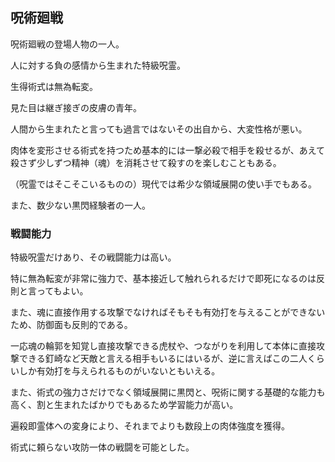 ## 呪術廻戦

呪術廻戦の登場人物の一人。

人に対する負の感情から生まれた特級呪霊。

生得術式は無為転変。

見た目は継ぎ接ぎの皮膚の青年。

人間から生まれたと言っても過言ではないその出自から、大変性格が悪い。

肉体を変形させる術式を持つため基本的には一撃必殺で相手を殺せるが、あえて殺さず少しずつ精神（魂）を消耗させて殺すのを楽しむこともある。

（呪霊ではそこそこいるものの）現代では希少な領域展開の使い手でもある。

また、数少ない黒閃経験者の一人。

### 戦闘能力

特級呪霊だけあり、その戦闘能力は高い。

特に無為転変が非常に強力で、基本接近して触れられるだけで即死になるのは反則と言ってもよい。

また、魂に直接作用する攻撃でなければそもそも有効打を与えることができないため、防御面も反則的である。

一応魂の輪郭を知覚し直接攻撃できる虎杖や、つながりを利用して本体に直接攻撃できる釘崎など天敵と言える相手もいるにはいるが、逆に言えばこの二人くらいしか有効打を与えられるものがいないともいえる。

また、術式の強力さだけでなく領域展開に黒閃と、呪術に関する基礎的な能力も高く、割と生まれたばかりでもあるため学習能力が高い。

遍殺即霊体への変身により、それまでよりも数段上の肉体強度を獲得。

術式に頼らない攻防一体の戦闘を可能とした。
